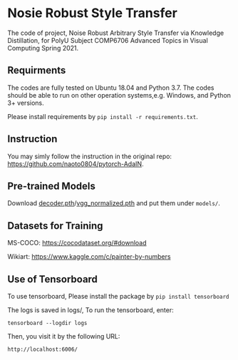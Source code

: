# Nosie Robust Style Transfer
The code of project, Noise Robust Arbitrary Style Transfer via Knowledge Distillation, for PolyU Subject COMP6706 Advanced Topics in Visual Computing Spring 2021.

## Requirments

The codes are fully tested on Ubuntu 18.04 and Python 3.7. The codes should be able to run on other operation systems,e.g. Windows, and Python 3+ versions.

Please install requirements by `pip install -r requirements.txt`.

## Instruction
You may simly follow the instruction in the original repo:
https://github.com/naoto0804/pytorch-AdaIN.

## Pre-trained Models
Download [decoder.pth](https://drive.google.com/file/d/1bMfhMMwPeXnYSQI6cDWElSZxOxc6aVyr/view?usp=sharing)/[vgg_normalized.pth](https://drive.google.com/file/d/1EpkBA2K2eYILDSyPTt0fztz59UjAIpZU/view?usp=sharing) and put them under `models/`.

## Datasets for Training

MS-COCO: https://cocodataset.org/#download

Wikiart: https://www.kaggle.com/c/painter-by-numbers

## Use of Tensorboard

To use tensorboard, Please install the package by `pip install tensorboard`

The logs is saved in logs/, To run the tensorboard, enter:

`tensorboard --logdir logs`

Then, you visit it by the following URL:

`http://localhost:6006/`
